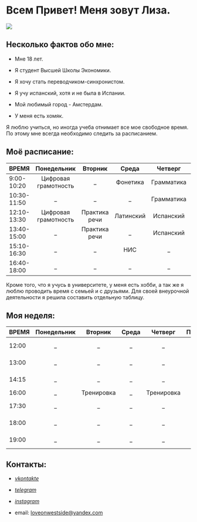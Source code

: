 # **Всем Привет! Меня зовут Лиза.**  


![](https://pp.userapi.com/c625717/v625717883/2887f/s65Zpg4MUOY.jpg)  

## Несколько фактов обо мне:
 + Мне 18 лет.
 - Я студент Высшей Школы Экономики.
 + Я хочу стать переводчиком-синхронистом.
 - Я учу испанский, хотя и не была в Испании.
 + Мой любимый город - Амстердам.
 - У меня есть хомяк.  
   
Я люблю учиться, но иногда учеба отнимает все мое свободное время. По этому мне всегда необходимо следить за расписанием.  

## Моё расписание:  

ВРЕМЯ|Понедельник|Вторник|Среда|Четверг|Пятница|Суббота|Воскресенье
---|:---:|:---:|:---:|:---:|:---:|:---:|:---:
9:00-10:20|Цифровая грамотность|_|Фонетика|Грамматика|Видео|_|_
10:30-11:50|_|_|_|Грамматика|Испанский|_|_
12:10-13:30|Цифровая грамотность|Практика речи|Латинский|Испанский|Литература|_|_
13:40-15:00|_|Практика речи|_|Испанский|_|_|_
15:10-16:30|_|_|НИС|_|_|_|_
16:40-18:00|_|_|_|_|Литература|_|_  
  
Кроме того, что я учусь в университете, у меня есть хобби, а так же я люблю проводить время с семьей и с друзьями. Для своей внеурочной деятельности я решила составить отдельную таблицу.  
  
## Моя неделя:  

ВРЕМЯ|Понедельник|Вторник|Среда|Четверг|Пятница|Суббота|Воскресенье
---|:---:|:---:|:---:|:---:|:---:|:---:|:---:
12:00|_|_|_|_|_|Рисование|Прогулка с друзьями
13:00|_|_|_|_|_|Поездка загород|_
14:15|_|_|_|_|_|_|Время с семьей
16:00|_|Тренировка|_|Тренировка|_|_|_
17:30|_|_|_|_|_|Гуляю с собакой
18:00|_|_|_|_|_|_|Возвращаюсь домой
19:00|_|_|_|_|_|Вечер фильмов|_


## Контакты:  

 + [*vkontakte*](https://vk.com/id167397883)
 - [*telegram*](https://telegram.me/loveonwestside)
 + [*instagram*](http://instagram.com/loveonwestside)
 - email: <loveonwestside@yandex.com>
